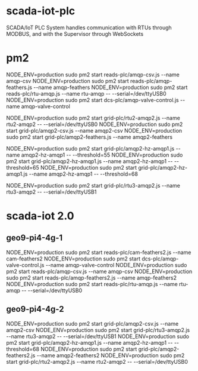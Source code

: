 # scada-iot-plc
SCADA/IoT PLC System handles communication with RTUs through MODBUS, and with the Supervisor through WebSockets

# pm2
NODE_ENV=production sudo pm2 start reads-plc/amqp-csv.js --name amqp-csv
NODE_ENV=production sudo pm2 start reads-plc/amqp-feathers.js --name amqp-feathers
NODE_ENV=production sudo pm2 start reads-plc/rtu-amqp.js --name rtu-amqp -- --serial=/dev/ttyUSB0
NODE_ENV=production sudo pm2 start dcs-plc/amqp-valve-control.js --name amqp-valve-control

NODE_ENV=production sudo pm2 start grid-plc/rtu2-amqp2.js --name rtu2-amqp2 -- --serial=/dev/ttyUSB0
NODE_ENV=production sudo pm2 start grid-plc/amqp2-csv.js --name amqp2-csv
NODE_ENV=production sudo pm2 start grid-plc/amqp2-feathers.js --name amqp2-feathers

NODE_ENV=production sudo pm2 start grid-plc/amqp2-hz-amqp1.js --name amqp2-hz-amqp1 -- --threshold=55
NODE_ENV=production sudo pm2 start grid-plc/amqp2-hz-amqp1.js --name amqp2-hz-amqp1 -- --threshold=65
NODE_ENV=production sudo pm2 start grid-plc/amqp2-hz-amqp1.js --name amqp2-hz-amqp1 -- --threshold=68

NODE_ENV=production sudo pm2 start grid-plc/rtu3-amqp2.js --name rtu3-amqp2 -- --serial=/dev/ttyUSB1

# scada-iot 2.0

## geo9-pi4-4g-1
NODE_ENV=production sudo pm2 start reads-plc/cam-feathers2.js --name cam-feathers2
NODE_ENV=production sudo pm2 start dcs-plc/amqp-valve-control.js --name amqp-valve-control
NODE_ENV=production sudo pm2 start reads-plc/amqp-csv.js --name amqp-csv
NODE_ENV=production sudo pm2 start reads-plc/amqp-feathers2.js --name amqp-feathers2
NODE_ENV=production sudo pm2 start reads-plc/rtu-amqp.js --name rtu-amqp -- --serial=/dev/ttyUSB0

## geo9-pi4-4g-2
NODE_ENV=production sudo pm2 start grid-plc/amqp2-csv.js --name amqp2-csv
NODE_ENV=production sudo pm2 start grid-plc/rtu3-amqp2.js --name rtu3-amqp2 -- --serial=/dev/ttyUSB1
NODE_ENV=production sudo pm2 start grid-plc/amqp2-hz-amqp1.js --name amqp2-hz-amqp1 -- --threshold=68
NODE_ENV=production sudo pm2 start grid-plc/amqp2-feathers2.js --name amqp2-feathers2
NODE_ENV=production sudo pm2 start grid-plc/rtu2-amqp2.js --name rtu2-amqp2 -- --serial=/dev/ttyUSB0
